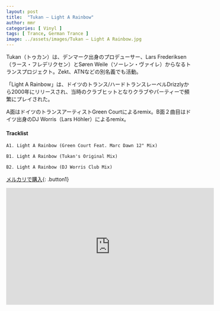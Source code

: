 ```yaml
---
layout: post
title:  "Tukan – Light A Rainbow"
author: mmr
categories: [ Vinyl ]
tags: [ Trance, German Trance ]
image: ../assets/images/Tukan – Light A Rainbow.jpg
---
```


Tukan（トゥカン）は、デンマーク出身のプロデューサー、Lars Frederiksen（ラース・フレデリクセン）とSøren Weile（ソーレン・ヴァイレ）からなるトランスプロジェクト。Zekt、ATNなどの別名義でも活動。

「Light A Rainbow」は、ドイツのトランス/ハードトランスレーベルDrizzlyから2000年にリリースされ、当時のクラブヒットとなりクラブやパーティーで頻繁にプレイされた。

A面はドイツのトランスアーティストGreen Courtによるremix。B面２曲目はドイツ出身のDJ Worris（Lars Höhler）によるremix。

#### Tracklist
```md
A1. Light A Rainbow (Green Court Feat. Marc Dawn 12" Mix)

B1. Light A Rainbow (Tukan's Original Mix)

B2. Light A Rainbow (DJ Worris Club Mix)
```

[メルカリで購入](https://jp.mercari.com/item/m77518561932?afid=6142608987){: .button1}

<iframe width="560" height="315" src="https://www.youtube.com/embed/I2zNe3nM1ZM?si=sSeJEJjffA6RxEyB" title="YouTube video player" frameborder="0" allow="accelerometer; autoplay; clipboard-write; encrypted-media; gyroscope; picture-in-picture; web-share" referrerpolicy="strict-origin-when-cross-origin" allowfullscreen></iframe>